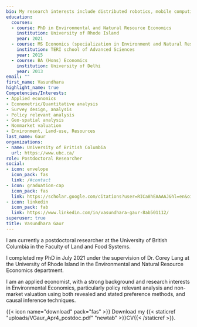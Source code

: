```yaml
---
bio: My research interests include distributed robotics, mobile computing and programmable  matter.
education:
  courses:
  - course: PhD in Environmental and Natural Resource Economics
    institution: University of Rhode Island
    year: 2021
  - course: MS Economics (specialization in Environment and Natural Resource Economics)
    institution: TERI school of Advanced Sciences
    year: 2015
  - course: BA (Hons) Economics
    institution: University of Delhi
    year: 2013
email: ""
first_name: Vasundhara
highlight_name: true
Competencies/Interests:
- Applied economics 
- Econometric/Quantitative analysis
- Survey design, analysis
- Policy relevant analysis
- Geo-spatial analysis
- Nonmarket valuation
- Environment, Land-use, Resources
last_name: Gaur
organizations:
- name: University of British Columbia
  url: https://www.ubc.ca/
role: Postdoctoral Researcher
social:
- icon: envelope
  icon_pack: fas
  link: /#contact
- icon: graduation-cap
  icon_pack: fas
  link: https://scholar.google.com/citations?user=RICa8hEAAAAJ&hl=en&oi=sra
- icon: linkedin
  icon_pack: fab
  link: https://www.linkedin.com/in/vasundhara-gaur-8ab501112/
superuser: true
title: Vasundhara Gaur
---
```


I am currently a postdoctoral researcher at the University of British Columbia in the Faculty of Land and Food Systems.

I completed my PhD in July 2021 under the supervision of Dr. Corey Lang at the University of Rhode Island in the Environmental and Natural Resource Economics department.

I am an applied economist, with a strong background and research interests in Environmental Economics, particularly policy relevant analysis and non-market valuation using both revealed and stated preference methods, and causal inference techniques.

{{< icon name="download" pack="fas" >}} Download my {{< staticref "uploads/VGaur_Apr4_postdoc.pdf" "newtab" >}}CV{{< /staticref >}}.

